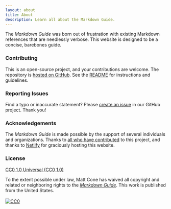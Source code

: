 ```yaml
---
layout: about
title: About
description: Learn all about the Markdown Guide.
---
```


<p class="about">The <em>Markdown Guide</em> was born out of frustration with existing Markdown references that are needlessly verbose. This website is designed to be a concise, barebones guide.</p>

### Contributing

This is an open-source project, and your contributions are welcome. The repository is [hosted on GitHub](https://github.com/mattcone/markdown-guide). See the [README](https://github.com/mattcone/markdown-guide/blob/master/README.md) for instructions and guidelines.

### Reporting Issues

Find a typo or inaccurate statement? Please [create an issue](https://github.com/mattcone/markdown-guide/issues) in our GitHub project. Thank you!

### Acknowledgements

The *Markdown Guide* is made possible by the support of several individuals and organizations. Thanks to [all who have contributed](https://github.com/mattcone/markdown-guide/graphs/contributors) to this project, and thanks to [Netlify](https://www.netlify.com/) for graciously hosting this website.

### License

[CC0 1.0 Universal (CC0 1.0)](https://creativecommons.org/publicdomain/zero/1.0/)

<p xmlns:dct="http://purl.org/dc/terms/" xmlns:vcard="http://www.w3.org/2001/vcard-rdf/3.0#">
  To the extent possible under law,
    <span property="dct:title">Matt Cone</span>
  has waived all copyright and related or neighboring rights to the
  <i><a rel="dct:publisher"
     href="https://www.markdownguide.org"><span property="dct:title">Markdown Guide</span></a></i>.
This work is published from the
<span property="vcard:Country" datatype="dct:ISO3166"
      content="US" about="https://www.markdownguide.org">
  United States</span>.
  <br /><br />
  <a rel="license"
     href="https://creativecommons.org/publicdomain/zero/1.0/">
    <img src="https://i.creativecommons.org/p/zero/1.0/88x31.png" style="border-style: none;" alt="CC0" /></a>
</p>
